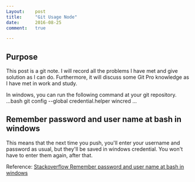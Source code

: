 ```yaml
---
Layout:    post
title:     "Git Usage Node"
date:      2016-08-25
comment:   true

---
```


## Purpose
This post is a git note. I will record all the problems I have met and give solution as I can do. Furthermore, it will discuss some Git Pro knowledge as I have met in work and study.


In windows, you can run the following command at your git repository.
...bash
git config --global credential.helper wincred
...

## Remember password and user name at bash in windows
This means that the next time you push, you'll enter your username and password as usual, but they'll be saved in windows credential. You won't have to enter them again, after that.

Reference: [Stackoverflow Remember password and user name at bash in windows][1]

[1]: http://stackoverflow.com/questions/5727555/remember-password-git-bash-under-windows
